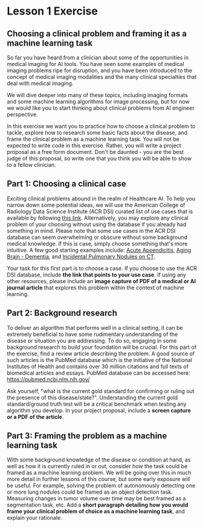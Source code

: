 # Lesson 1 Exercise

## Choosing a clinical problem and framing it as a machine learning task

So far you have heard from a clinician about some of the opportunities in medical imaging for AI tools. You have seen some examples of medical imaging problems ripe for disruption, and you have been introduced to the concept of medical imaging modalities and the many clinical specialties that deal with medical imaging.

We will dive deeper into many of these topics, including imaging formats and some machine learning algorithms for image processing, but for now we would like you to start thinking about clinical problems from AI engineer perspective.

In this exercise we want you to practice how to choose a clinical problem to tackle, explore how to research some basic facts about the disease, and frame the clinical problem as a machine learning task. You will not be expected to write code in this exercise. Rather, you will write a project proposal as a free form document. Don't be daunted - you are the best judge of this proposal, so write one that you think you will be able to show to a fellow clinician.

## Part 1: Choosing a clinical case

Exciting clinical problems abound in the realm of Healthcare AI. To help you narrow down some potential ideas, we will use the American College of Radiology Data Science Institute (ACR DSI) curated list of use cases that is available by following [this link](https://www.acrdsi.org/DSI-Services/Define-AI). Alternatively, you may explore any clinical problem of your choosing without using the database if you already had something in mind. Please note that some use cases in the ACR DSI database can seem overwhelming or obscure without some background medical knowledge. If this is case, simply choose something that's more intuitive. A few good starting examples include: [Acute Appendicitis](https://www.acrdsi.org/DSI-Services/Define-AI/Use-Cases/Acute-Appendicitis), [Aging Brain - Dementia](https://www.acrdsi.org/DSI-Services/Define-AI/Use-Cases/Aging-Brain---Dementia), and [Incidental Pulmonary Nodules on CT](https://www.acrdsi.org/DSI-Services/Define-AI/Use-Cases/Incidental-Pulmonary-Nodules-on-CT).

Your task for this first part is to choose a case. If you choose to use the ACR DSI database, include **the link that points to your use case**. If using any other resources, please include an **image capture of PDF of a medical or AI journal article** that explores this problem within the context of machine learning.

## Part 2: Background research

To deliver an algorithm that performs well in a clinical setting, it can be extremely beneficial to have some rudimentary understanding of the disease or situation you are addressing. To do so, engaging in some background research to build your foundation will be crucial. For this part of the exercise, find a review article describing the problem. A good source of such articles is the PubMed database which is the initiative of the National Institutes of Health and contains over 30 million citations and full texts of biomedical articles and essays. PubMed database can be accessed here: https://pubmed.ncbi.nlm.nih.gov/

Ask yourself, "what is the current gold standard for confirming or ruling out the presence of this disease/state?". Understanding the current gold standard/ground truth test will be a critical benchmark when testing any algorithm you develop. In your project proposal, include a **screen capture or a PDF of the article**.

## Part 3: Framing the problem as a machine learning task

With some background knowledge of the disease or condition at hand, as well as how it is currently ruled in or out, consider how the task could be framed as a machine learning problem. We will be going over this in much more detail in further lessons of this course, but some early exposure will be useful. For example, solving the problem of autonomously detecting one or more lung nodules could be framed as an object detection task. Measuring changes in tumor volume over time may be best framed as a segmentation task, etc. Add a **short paragraph detailing how you would frame your clinical problem of choice as a machine learning task**, and explain your rationale.
